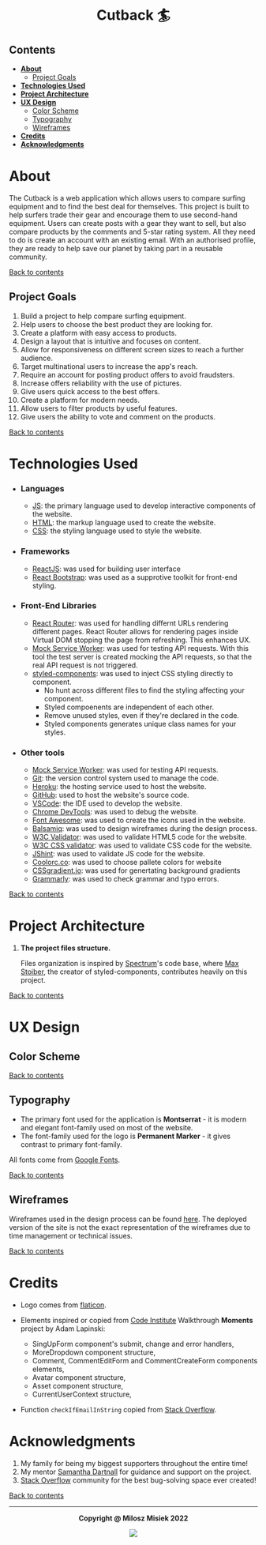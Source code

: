 # <div align='center'> Cutback :surfer: <!-- omit in toc --> </div>

## Contents

- [**About**](#about)
  - [Project Goals](#project-goals)
- [**Technologies Used**](#technologies-used)
- [**Project Architecture**](#project-architecture)
- [**UX Design**](#ux-design)
  - [Color Scheme](#color-scheme)
  - [Typography](#typography)
  - [Wireframes](#wireframes)
- [**Credits**](#credits)
- [**Acknowledgments**](#acknowledgments)

# **About**

The Cutback is a web application which allows users to compare surfing equipment and to find the best deal for themselves. This project is built to help surfers trade their gear and encourage them to use second-hand equipment. Users can create posts with a gear they want to sell, but also compare products by the comments and 5-star rating system. All they need to do is create an account with an existing email. With an authorised profile, they are ready to help save our planet by taking part in a reusable community.

[Back to contents](#contents)

## Project Goals

1. Build a project to help compare surfing equipment.
2. Help users to choose the best product they are looking for.
3. Create a platform with easy access to products.
4. Design a layout that is intuitive and focuses on content.
5. Allow for responsiveness on different screen sizes to reach a further audience.
6. Target multinational users to increase the app's reach.
7. Require an account for posting product offers to avoid fraudsters.
8. Increase offers reliability with the use of pictures.
9. Give users quick access to the best offers.
10. Create a platform for modern needs.
11. Allow users to filter products by useful features.
12. Give users the ability to vote and comment on the products.

[Back to contents](#contents)

# **Technologies Used**

- ### Languages

  - [JS](https://www.javascript.com/): the primary language used to develop interactive components of the website.
  - [HTML](https://developer.mozilla.org/en-US/docs/Web/HTML): the markup language used to create the website.
  - [CSS](https://developer.mozilla.org/en-US/docs/Web/css): the styling language used to style the website.

- ### Frameworks

  - [ReactJS](https://reactjs.org/): was used for building user interface
  - [React Bootstrap](https://react-bootstrap-v4.netlify.app/): was used as a supprotive toolkit for front-end styling.

- ### Front-End Libraries

  - [React Router](https://v5.reactrouter.com/): was used for handling differnt URLs rendering different pages. React Router allows for rendering pages inside Virtual DOM stopping the page from refreshing. This enhances UX.
  - [Mock Service Worker](https://mswjs.io/): was used for testing API requests. With this tool the test server is created mocking the API requests, so that the real API request is not triggered.
  - [styled-components](https://styled-components.com/): was used to inject CSS styling directly to component.
    - No hunt across different files to find the styling affecting your component.
    - Styled compoenents are independent of each other.
    - Remove unused styles, even if they're declared in the code.
    - Styled components generates unique class names for your styles.

- ### Other tools

  - [Mock Service Worker](https://mswjs.io/): was used for testing API requests.
  - [Git](https://git-scm.com/): the version control system used to manage the code.
  - [Heroku](https://dashboard.heroku.com/): the hosting service used to host the website.
  - [GitHub](https://github.com/): used to host the website's source code.
  - [VSCode](https://code.visualstudio.com/): the IDE used to develop the website.
  - [Chrome DevTools](https://developer.chrome.com/docs/devtools/open/): was used to debug the website.
  - [Font Awesome](https://fontawesome.com/): was used to create the icons used in the website.
  - [Balsamiq](https://balsamiq.com/): was used to design wireframes during the design process.
  - [W3C Validator](https://validator.w3.org/): was used to validate HTML5 code for the website.
  - [W3C CSS validator](https://jigsaw.w3.org/css-validator/): was used to validate CSS code for the website.
  - [JShint](https://jshint.com/): was used to validate JS code for the website.
  - [Coolorc.co](https://coolors.co/): was used to choose pallete colors for website
  - [CSSgradient.io](https://cssgradient.io/): was used for genertating background gradients
  - [Grammarly](https://www.grammarly.com/): was used to check grammar and typo errors.

[Back to contents](#contents)

# **Project Architecture**
<!-- Document the reuse of components -->
1. **The project files structure.**

   Files organization is inspired by [Spectrum](https://github.com/withspectrum/spectrum/)'s code base, where [Max Stoiber](https://github.com/mxstbr), the creator of styled-components, contributes heavily on this project.

[Back to contents](#contents)

# **UX Design**

<!-- The main theme of the application is designed to be toned, thus it gives a great contrast with elements of brighter colours requiring attention. The principle of the design is to bring a minimalistic approach to the page. -->
## Color Scheme
<!-- The colour scheme is based on pastel colours with the use of bold colours to bring the user's attention. -->

[Back to contents](#contents)

## Typography

- The primary font used for the application is **Montserrat** - it is modern and elegant font-family used on most of the website.
- The font-family used for the logo is **Permanent Marker** - it gives contrast to primary font-family.

All fonts come from [Google Fonts](https://fonts.google.com/).

[Back to contents](#contents)

## Wireframes

 Wireframes used in the design process can be found [here](documentation/wireframes/cutback-wireframes.pdf). The deployed version of the site is not the exact representation of the wireframes due to time management or technical issues.

 [Back to contents](#contents)

# **Credits**

- Logo comes from [flaticon](https://www.flaticon.com/free-icon/surfboard_2045815?term=surfboard&page=1&position=1&page=1&position=1&related_id=2045815&origin=tag).
- Elements inspired or copied from [Code Institute](https://codeinstitute.net/global/) Walkthrough **Moments** project by Adam Lapinski:
  - SingUpForm component's submit, change and error handlers,
  - MoreDropdown component structure,
  - Comment, CommentEditForm and CommentCreateForm components elements,
  - Avatar component structure,
  - Asset component structure,
  - CurrentUserContext structure,

- Function `checkIfEmailInString` copied from [Stack Overflow](https://stackoverflow.com/questions/16424659/check-if-a-string-contains-an-email-address).

# **Acknowledgments**

1. My family for being my biggest supporters throughout the entire time!
3. My mentor [Samantha Dartnall](https://www.linkedin.com/in/samantha-dartnall/) for guidance and support on the project.
4. [Stack Overflow](https://stackoverflow.com/) community for the best bug-solving space ever created!

[Back to contents](#contents)

---
**<div align='center'>Copyright @ Milosz Misiek 2022</div>**
<div align='center'>
    <a href="https://www.linkedin.com/in/milosz-misiek/" target="_blank">
        <img src="https://img.shields.io/badge/LinkedIn-0077B5?style=for-the-badge&logo=linkedin&logoColor=white" />
    </a>
</div>
